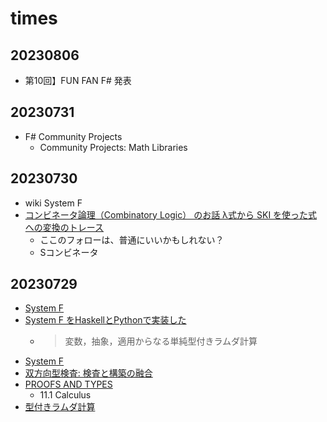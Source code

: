 # times

## 20230806

- 第10回】FUN FAN F# 発表

## 20230731

- F# Community Projects
  - Community Projects: Math Libraries

## 20230730

- wiki System F
- [コンビネータ論理（Combinatory Logic） のお話 λ式から SKI を使った式への変換のトレース](https://www.cs-study.com/koga/computer/clogic.html)
  - ここのフォローは、普通にいいかもしれない？
  - Sコンビネータ

## 20230729

- [System F](https://ja.wikipedia.org/wiki/System_F)
- [System F をHaskellとPythonで実装した](https://yigarashi.hatenablog.com/entry/2015/08/10/154353)
  - > 変数，抽象，適用からなる単純型付きラムダ計算
- [System F](https://scrapbox.io/herp-technote/System_F)
- [双方向型検査: 検査と構築の融合](https://mizunashi-mana.github.io/blog/posts/2023/02/bidirectional-typing/#bidirectional-typing)
- [PROOFS AND TYPES](https://www.paultaylor.eu/stable/prot.pdf)
  - 11.1 Calculus
- [型付きラムダ計算](https://ja.wikipedia.org/wiki/%E5%9E%8B%E4%BB%98%E3%81%8D%E3%83%A9%E3%83%A0%E3%83%80%E8%A8%88%E7%AE%97)
